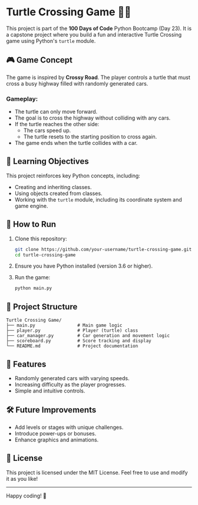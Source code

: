 # Turtle Crossing Game 🐢🚗

This project is part of the **100 Days of Code** Python Bootcamp (Day 23). It is a capstone project where you build a fun and interactive Turtle Crossing game using Python's `turtle` module.

## 🎮 Game Concept

The game is inspired by **Crossy Road**. The player controls a turtle that must cross a busy highway filled with randomly generated cars. 

### Gameplay:
- The turtle can only move forward.
- The goal is to cross the highway without colliding with any cars.
- If the turtle reaches the other side:
  - The cars speed up.
  - The turtle resets to the starting position to cross again.
- The game ends when the turtle collides with a car.

## 🧠 Learning Objectives

This project reinforces key Python concepts, including:
- Creating and inheriting classes.
- Using objects created from classes.
- Working with the `turtle` module, including its coordinate system and game engine.

## 🚀 How to Run

1. Clone this repository:
   ```bash
   git clone https://github.com/your-username/turtle-crossing-game.git
   cd turtle-crossing-game
   ```

2. Ensure you have Python installed (version 3.6 or higher).

3. Run the game:
   ```bash
   python main.py
   ```

## 📂 Project Structure

```
Turtle Crossing Game/
├── main.py                # Main game logic
├── player.py              # Player (turtle) class
├── car_manager.py         # Car generation and movement logic
├── scoreboard.py          # Score tracking and display
└── README.md              # Project documentation
```

## 🌟 Features

- Randomly generated cars with varying speeds.
- Increasing difficulty as the player progresses.
- Simple and intuitive controls.

## 🛠️ Future Improvements

- Add levels or stages with unique challenges.
- Introduce power-ups or bonuses.
- Enhance graphics and animations.

## 📜 License

This project is licensed under the MIT License. Feel free to use and modify it as you like!

---

Happy coding! 🎉